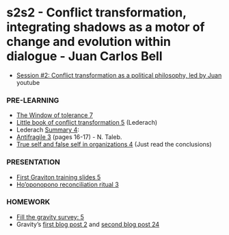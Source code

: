 # s2s2 - Conflict transformation, integrating shadows as a motor of change and evolution within dialogue - Juan Carlos Bell

* [Session #2: Conflict transformation as a political philosophy, led by Juan](https://www.youtube.com/watch?v=s-5FHo-bPtI&list=PLusWL9gf0FIR0H9kyss3Dotwx7Mjr2p_h&index=2) youtube

### PRE-LEARNING

- [The Window of tolerance 7](https://worthit2bme.com/fightflightimmobolize/therapeutic-window-of-tolerance/)
- [Little book of conflict transformation 5](https://professorbellreadings.files.wordpress.com/2017/10/the-little-books-of-justice-peacebuilding-john-lederach-the-little-book-of-conflict-transformation-good-books-2014-1.pdf) (Lederach)
- Lederach [Summary 4](http://peacebuildingforlanguagelearners.pbworks.com/w/file/fetch/73426925/Lederach%20):
- [Antifragile 3](https://drive.google.com/file/d/1KiuG5ye52VikNqPPBCvm2D0AxvcJBNrm/view?usp=sharing) (pages 16-17) - N. Taleb.
- [True self and false self in organizations 4](https://drive.google.com/file/d/1aXszmXnVCF_LN09mqBs_goDBR0cCj1Ay/view?usp=sharing) (Just read the conclusions)

### PRESENTATION

- [First Graviton training slides 5](https://docs.google.com/presentation/d/15UvsnS9oX5czAKIGHZUqJLhrORpPebWsZeCqmUz9BUE/edit#slide=id.gabe59e4cc3_0_114)
- [Ho’oponopono reconciliation ritual 3](https://www.youtube.com/watch?v=OAuWRuU4uzA)

### HOMEWORK

- [Fill the gravity survey: 5](https://the-commons-stack.typeform.com/to/reUmcsJ6)
- Gravity’s [first blog post 2](https://medium.com/token-engineering-commons/why-is-gravity-relevant-in-token-engineering-e28ae4a5b5a1) and [second blog post 24](https://medium.com/token-engineering-commons/graviton-training-season-2-8f9817cf404d)


